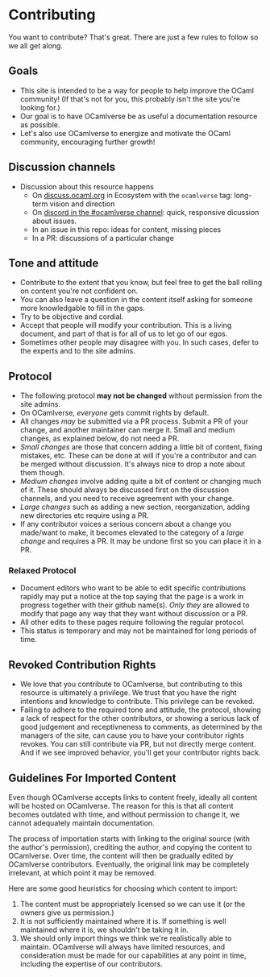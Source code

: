 # Contributing

You want to contribute? That's great. There are just a few rules to follow so we all get along.

## Goals

* This site is intended to be a way for people to help improve the OCaml community! (If that's not for you, this probably isn't the site you're looking for.)
* Our goal is to have OCamlverse be as useful a documentation resource as possible.
* Let's also use OCamlverse to energize and motivate the OCaml community, encouraging further growth!

## Discussion channels

* Discussion about this resource happens
  * On [discuss.ocaml.org](https://discuss.ocaml.org) in Ecosystem with the `ocamlverse` tag: long-term vision and direction
  * On [discord in the #ocamlverse channel](https://discord.gg/cCYQbqN): quick, responsive dicussion about issues.
  * In an issue in this repo: ideas for content, missing pieces
  * In a PR: discussions of a particular change

## Tone and attitude

* Contribute to the extent that you know, but feel free to get the ball rolling on content you're not confident on.
* You can also leave a question in the content itself asking for someone more knowledgable to fill in the gaps.
* Try to be objective and cordial.
* Accept that people will modify your contribution. This is a living document, and part of that is for all of us to let go of our egos.
* Sometimes other people may disagree with you. In such cases, defer to the experts and to the site admins.

## Protocol

* The following protocol **may not be changed** without permission from the site admins.
* On OCamlverse, *everyone* gets commit rights by default.
* All changes *may* be submitted via a PR process. Submit a PR of your change, and another maintainer can merge it. Small and medium changes, as explained below, do not need a PR.
* *Small changes* are those that concern adding a little bit of content, fixing mistakes, etc. These can be done at will if you're a contributor and can be merged without discussion. It's always nice to drop a note about them though.
* *Medium changes* involve adding quite a bit of content or changing much of it. These should always be discussed first on the discussion channels, and you need to receive agreement with your change.
* *Large changes* such as adding a new section, reorganization, adding new directories etc require using a PR.
* If any contributor voices a serious concern about a change you made/want to make, it becomes elevated to the category of a *large change* and requires a PR. It may be undone first so you can place it in a PR.

### Relaxed Protocol

* Document editors who want to be able to edit specific contributions rapidly may put a notice at the top saying that the page is a work in progress together with their github name(s). *Only they* are allowed to modify that page any way that they want without discussion or a PR.
* All other edits to these pages require following the regular protocol.
* This status is temporary and may not be maintained for long periods of time.

## Revoked Contribution Rights

* We love that you contribute to OCamlverse, but contributing to this resource is ultimately a privilege. We trust that you have the right intentions and knowledge to contribute. This privilege can be revoked.
* Failing to adhere to the required tone and attitude, the protocol, showing a lack of respect for the other contributors, or showing a serious lack of good judgement and receptivneness to comments, as determined by the managers of the site, can cause you to have your contributor rights revokes. You can still contribute via PR, but not directly merge content. And if we see improved behavior, you'll get your contributor rights back.

## Guidelines For Imported Content

Even though OCamlverse accepts links to content freely, ideally all content will be hosted on OCamlverse.
The reason for this is that all content becomes outdated with time, and without permission to change it, we cannot adequately
maintain documentation.

The process of importation starts with linking to the original source (with the author's permission), crediting the author, and copying the content to OCamlverse.
Over time, the content will then be gradually edited by OCamlverse contributors.
Eventually, the original link may be completely irrelevant, at which point it may be removed.

Here are some good heuristics for choosing which content to import:

1. The content must be appropriately licensed so we can use it (or the owners give us permission.)
2. It is not sufficiently maintained where it is. If something is well maintained where it is, we shouldn't be taking it in.
3. We should only import things we think we're realistically able to maintain. OCamlverse will always have limited resources, and consideration must be made for our capabilities at any point in time, including the expertise of our contributors.
